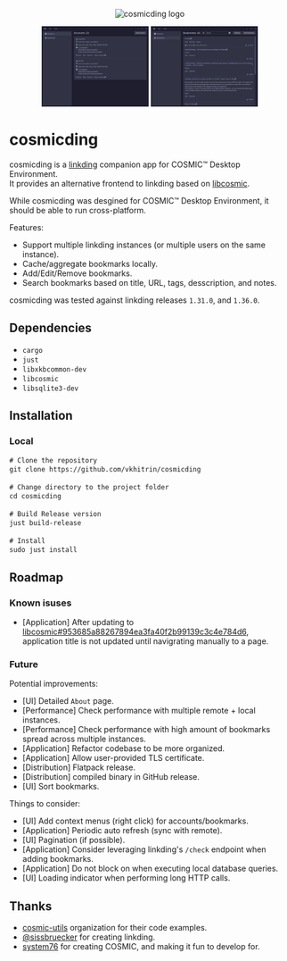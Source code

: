 <p align="center">
  <img alt="cosmicding logo" src="./res/icons/hicolor/256x256/apps/com.vkhitrin.cosmicding.png" alt="Logo" height="192px" width="192px">
</p>

<p align="center">
    <img alt="cosmicding accounts page" src="./res/screenshots/accounts.png" width="192">
    <img alt="cosmicding bookmarks page" src="./res/screenshots/bookmarks.png" width="192">
</p>

# cosmicding

cosmicding is a [linkding](https://github.com/sissbruecker/linkding) companion app for COSMIC™ Desktop Environment.  
It provides an alternative frontend to linkding based on [libcosmic](https://github.com/pop-os/libcosmic).

While cosmicding was desgined for COSMIC™ Desktop Environment, it should be able to run cross-platform.

Features:

- Support multiple linkding instances (or multiple users on the same instance).
- Cache/aggregate bookmarks locally.
- Add/Edit/Remove bookmarks.
- Search bookmarks based on title, URL, tags, desscription, and notes.

cosmicding was tested against linkding releases `1.31.0`, and `1.36.0`.

## Dependencies

- `cargo`
- `just`
- `libxkbcommon-dev`
- `libcosmic`
- `libsqlite3-dev`

## Installation

### Local

```shell
# Clone the repository
git clone https://github.com/vkhitrin/cosmicding

# Change directory to the project folder
cd cosmicding

# Build Release version
just build-release

# Install
sudo just install
```

## Roadmap

### Known isuses

- [Application] After updating to [libcosmic#953685a88267894ea3fa40f2b99139c3c4e784d6](https://github.com/pop-os/libcosmic/tree/953685a88267894ea3fa40f2b99139c3c4e784d6),
  application title is not updated until navigrating manually to a page.

### Future

Potential improvements:

- [UI] Detailed `About` page.
- [Performance] Check performance with multiple remote + local instances.
- [Performance] Check performance with high amount of bookmarks spread across multiple instances.
- [Application] Refactor codebase to be more organized.
- [Application] Allow user-provided TLS certificate.
- [Distribution] Flatpack release.
- [Distribution] compiled binary in GitHub release.
- [UI] Sort bookmarks.

Things to consider:

- [UI] Add context menus (right click) for accounts/bookmarks.
- [Application] Periodic auto refresh (sync with remote).
- [UI] Pagination (if possible).
- [Application] Consider leveraging linkding's `/check` endpoint when adding bookmarks.
- [Application] Do not block on when executing local database queries.
- [UI] Loading indicator when performing long HTTP calls.

## Thanks

- [cosmic-utils](https://github.com/cosmic-utils) organization for their code examples.
- [@sissbruecker](https://github.com/sissbruecker) for creating linkding.
- [system76](https://system76.com) for creating COSMIC, and making it fun to develop for.

